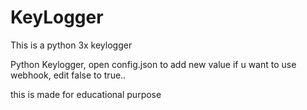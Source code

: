 # KeyLogger
This is a python 3x keylogger 

Python Keylogger, open config.json to add new value if u want to use webhook, edit false to true..

this is made for educational purpose
